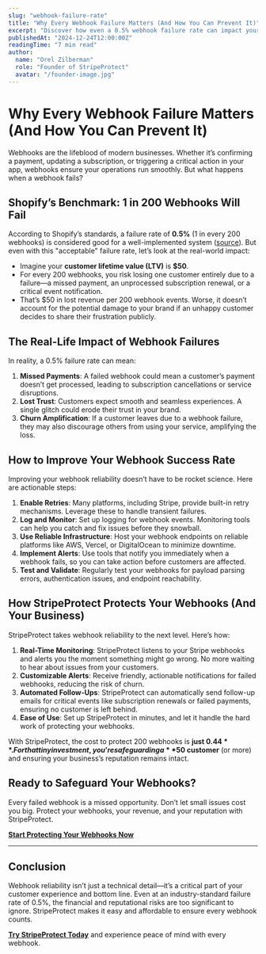 ```yaml
---
slug: "webhook-failure-rate"
title: "Why Every Webhook Failure Matters (And How You Can Prevent It)"
excerpt: "Discover how even a 0.5% webhook failure rate can impact your business and how tools like StripeProtect can help you protect your revenue and reputation."
publishedAt: "2024-12-24T12:00:00Z"
readingTime: "7 min read"
author:
  name: "Orel Zilberman"
  role: "Founder of StripeProtect"
  avatar: "/founder-image.jpg"
---
```


# Why Every Webhook Failure Matters (And How You Can Prevent It)

Webhooks are the lifeblood of modern businesses. Whether it’s confirming a payment, updating a subscription, or triggering a critical action in your app, webhooks ensure your operations run smoothly. But what happens when a webhook fails?

## Shopify’s Benchmark: 1 in 200 Webhooks Will Fail

According to Shopify’s standards, a failure rate of **0.5%** (1 in every 200 webhooks) is considered good for a well-implemented system ([source](https://shopify.dev/docs/apps/build/webhooks/troubleshooting-webhooks)). But even with this "acceptable" failure rate, let’s look at the real-world impact:

- Imagine your **customer lifetime value (LTV)** is **$50**.
- For every 200 webhooks, you risk losing one customer entirely due to a failure—a missed payment, an unprocessed subscription renewal, or a critical event notification.
- That’s $50 in lost revenue per 200 webhook events. Worse, it doesn’t account for the potential damage to your brand if an unhappy customer decides to share their frustration publicly.

## The Real-Life Impact of Webhook Failures

In reality, a 0.5% failure rate can mean:

1. **Missed Payments**: A failed webhook could mean a customer’s payment doesn’t get processed, leading to subscription cancellations or service disruptions.  
2. **Lost Trust**: Customers expect smooth and seamless experiences. A single glitch could erode their trust in your brand.  
3. **Churn Amplification**: If a customer leaves due to a webhook failure, they may also discourage others from using your service, amplifying the loss.

## How to Improve Your Webhook Success Rate

Improving your webhook reliability doesn’t have to be rocket science. Here are actionable steps:

1. **Enable Retries**: Many platforms, including Stripe, provide built-in retry mechanisms. Leverage these to handle transient failures.  
2. **Log and Monitor**: Set up logging for webhook events. Monitoring tools can help you catch and fix issues before they snowball.  
3. **Use Reliable Infrastructure**: Host your webhook endpoints on reliable platforms like AWS, Vercel, or DigitalOcean to minimize downtime.  
4. **Implement Alerts**: Use tools that notify you immediately when a webhook fails, so you can take action before customers are affected.  
5. **Test and Validate**: Regularly test your webhooks for payload parsing errors, authentication issues, and endpoint reachability.

## How StripeProtect Protects Your Webhooks (And Your Business)

StripeProtect takes webhook reliability to the next level. Here’s how:

1. **Real-Time Monitoring**: StripeProtect listens to your Stripe webhooks and alerts you the moment something might go wrong. No more waiting to hear about issues from your customers.  
2. **Customizable Alerts**: Receive friendly, actionable notifications for failed webhooks, reducing the risk of churn.  
3. **Automated Follow-Ups**: StripeProtect can automatically send follow-up emails for critical events like subscription renewals or failed payments, ensuring no customer is left behind.  
4. **Ease of Use**: Set up StripeProtect in minutes, and let it handle the hard work of protecting your webhooks.

With StripeProtect, the cost to protect 200 webhooks is **just $0.44**. For that tiny investment, you’re safeguarding a **$50 customer** (or more) and ensuring your business’s reputation remains intact.

## Ready to Safeguard Your Webhooks?

Every failed webhook is a missed opportunity. Don’t let small issues cost you big. Protect your webhooks, your revenue, and your reputation with StripeProtect.

[**Start Protecting Your Webhooks Now**](process.env.NEXT_PUBLIC_APP_URL)

---

## Conclusion

Webhook reliability isn’t just a technical detail—it’s a critical part of your customer experience and bottom line. Even at an industry-standard failure rate of 0.5%, the financial and reputational risks are too significant to ignore. StripeProtect makes it easy and affordable to ensure every webhook counts.

[**Try StripeProtect Today**](process.env.NEXT_PUBLIC_APP_URL) and experience peace of mind with every webhook.
